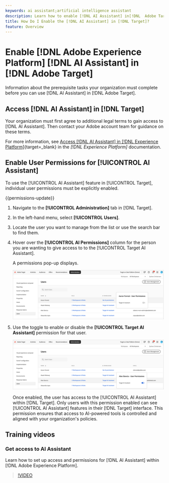 ```yaml
---
keywords: ai assistant;artificial intelligence assistant
description: Learn how to enable [!DNL AI Assistant] in[!DNL  Adobe Target].
title: How Do I Enable the [!DNL AI Assistant] in [!DNL Target]?
feature: Overview
---
```

# Enable [!DNL Adobe Experience Platform] [!DNL AI Assistant] in [!DNL Adobe Target]

Information about the prerequisite tasks your organization must complete before you can use [!DNL AI Assistant] in [!DNL Adobe Target].

## Access [!DNL AI Assistant] in [!DNL Target]

Your organization must first agree to additional legal terms to gain access to [!DNL AI Assistant]. Then contact your Adobe account team for guidance on these terms.

For more information, see [Access [!DNL AI Assistant] in [!DNL Experience Platform]](https://experienceleague.adobe.com/en/docs/experience-platform/ai-assistant/access){target=_blank} in the *[!DNL Experience Platform]* documentation.

## Enable User Permissions for [!UICONTROL AI Assistant]

To use the [!UICONTROL AI Assistant] feature in [!UICONTROL Target], individual user permissions must be explicitly enabled.

{{permissions-update}}

1. Navigate to the **[!UICONTROL Administration]** tab in [!DNL Target].
1. In the left-hand menu, select **[!UICONTROL Users]**.
1. Locate the user you want to manage from the list or use the search bar to find them.
1. Hover over the **[!UICONTROL AI Permissions]** column for the person you are wanting to give access to  to the [!UICONTROL Target AI Assistant].

   A permissions pop-up displays.

   ![AI Assistant settings](/help/main/c-intro/assets/ai-pop-up2.png)
   
1. Use the toggle to enable or disable the **[!UICONTROL Target AI Assistant]** permission for that user.

   ![AI Assistant permissions pop-up](/help/main/c-intro/assets/ai-pop-up.png)

   Once enabled, the user has access to the [!UICONTROL AI Assistant] within [!DNL Target]. Only users with this permission enabled can see [!UICONTROL AI Assistant] features in their [!DNL Target] interface. This permission ensures that access to AI-powered tools is controlled and aligned with your organization's policies.

## Training videos

### Get access to AI Assistant

Learn how to set up access and permissions for [!DNL AI Assistant] within [!DNL Adobe Experience Platform]. 

>[!VIDEO](https://video.tv.adobe.com/v/3436470/?learn=on&#x26;enablevpops)
